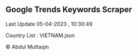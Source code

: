 

## Google Trends Keywords Scraper 
 
Last Update 05-04-2023 , 10:30:49

Country List :
VIETNAM.json



© Abdul Muttaqin 
